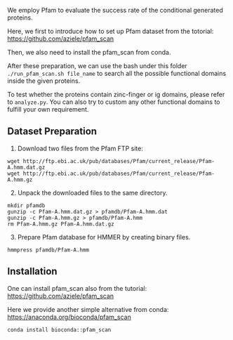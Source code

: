 We employ Pfam to evaluate the success rate of the conditional generated proteins.

Here, we first to introduce how to set up Pfam dataset from the totorial: https://github.com/aziele/pfam_scan

Then, we also need to install the pfam_scan from conda.

After these preparation, we can use the bash under this folder `./run_pfam_scan.sh file_name` to search all the possible functional domains inside the given proteins. 

To test whether the proteins contain zinc-finger or ig domains, please refer to `analyze.py`. You can also try to custom any other functional domains to fulfill your own requirement.

## Dataset Preparation

1. Download two files from the Pfam FTP site:

```
wget http://ftp.ebi.ac.uk/pub/databases/Pfam/current_release/Pfam-A.hmm.dat.gz
wget http://ftp.ebi.ac.uk/pub/databases/Pfam/current_release/Pfam-A.hmm.gz
```

2. Unpack the downloaded files to the same directory.

```
mkdir pfamdb
gunzip -c Pfam-A.hmm.dat.gz > pfamdb/Pfam-A.hmm.dat
gunzip -c Pfam-A.hmm.gz > pfamdb/Pfam-A.hmm
rm Pfam-A.hmm.gz Pfam-A.hmm.dat.gz
```

3. Prepare Pfam database for HMMER by creating binary files.

```
hmmpress pfamdb/Pfam-A.hmm
```

## Installation

One can install pfam_scan also from the tutorial: https://github.com/aziele/pfam_scan

Here we provide another simple alternative from conda: https://anaconda.org/bioconda/pfam_scan

```
conda install bioconda::pfam_scan
```